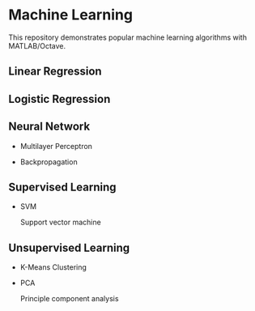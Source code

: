# Machine Learning

This repository demonstrates popular machine learning algorithms with MATLAB/Octave.

## Linear Regression

## Logistic Regression

## Neural Network

- Multilayer Perceptron

- Backpropagation

## Supervised Learning

- SVM
  
  Support vector machine

## Unsupervised Learning

- K-Means Clustering

- PCA

  Principle component analysis